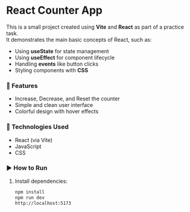 # React Counter App

This is a small project created using **Vite** and **React** as part of a practice task.  
It demonstrates the main basic concepts of React, such as:

- Using **useState** for state management  
- Using **useEffect** for component lifecycle  
- Handling **events** like button clicks  
- Styling components with **CSS**

### 🚀 Features
- Increase, Decrease, and Reset the counter  
- Simple and clean user interface  
- Colorful design with hover effects  

### 🧠 Technologies Used
- React (via Vite)
- JavaScript
- CSS

### ▶️ How to Run
1. Install dependencies:
   ```bash
   npm install
   npm run dev
   http://localhost:5173